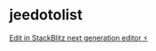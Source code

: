# jeedotolist

[Edit in StackBlitz next generation editor ⚡️](https://stackblitz.com/~/github.com/pandeymanish1612/jeedotolist)